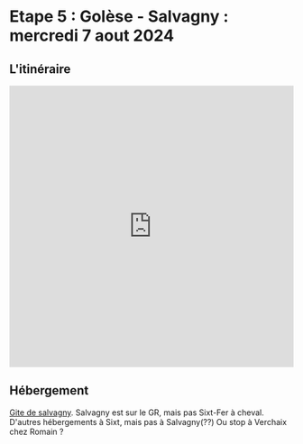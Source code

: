 # Etape 5 : Golèse - Salvagny : mercredi 7 aout 2024

## L'itinéraire

<iframe src="https://gpx.studio/?state=%7B%22ids%22:%5B%221bB35SgKrdNpyLVL1lqu6QZCVRzREDtiW%22%5D%7D&embed&distance" width="100%" height="500" frameborder="0" allowfullscreen><p><a href="https://gpx.studio/?state=%7B%22ids%22:%5B%221bB35SgKrdNpyLVL1lqu6QZCVRzREDtiW%22%5D%7D"></a></p></iframe>

## Hébergement
[Gite de salvagny](https://www.aubergedesalvagny.com/).
Salvagny est sur le GR, mais pas Sixt-Fer à cheval. D'autres hébergements à Sixt, mais pas à Salvagny(??)
Ou stop à Verchaix chez Romain ?

